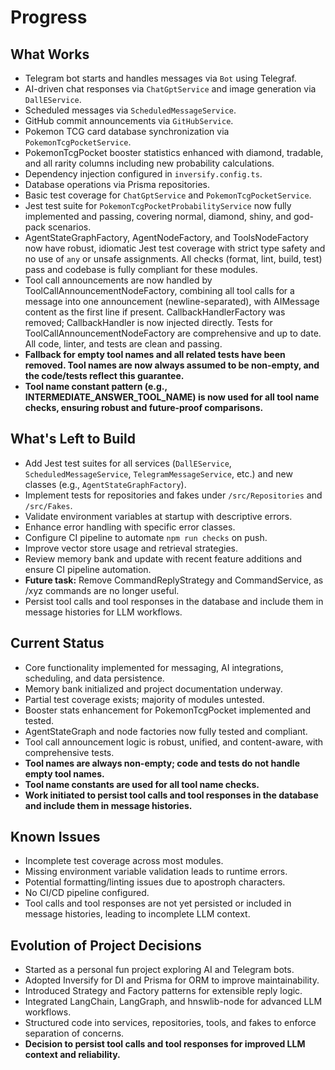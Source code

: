 # Progress

## What Works
- Telegram bot starts and handles messages via `Bot` using Telegraf.
- AI-driven chat responses via `ChatGptService` and image generation via `DallEService`.
- Scheduled messages via `ScheduledMessageService`.
- GitHub commit announcements via `GitHubService`.
- Pokemon TCG card database synchronization via `PokemonTcgPocketService`.
- PokemonTcgPocket booster statistics enhanced with diamond, tradable, and all rarity columns including new probability calculations.
- Dependency injection configured in `inversify.config.ts`.
- Database operations via Prisma repositories.
- Basic test coverage for `ChatGptService` and `PokemonTcgPocketService`.
- Jest test suite for `PokemonTcgPocketProbabilityService` now fully implemented and passing, covering normal, diamond, shiny, and god-pack scenarios.
- AgentStateGraphFactory, AgentNodeFactory, and ToolsNodeFactory now have robust, idiomatic Jest test coverage with strict type safety and no use of `any` or unsafe assignments. All checks (format, lint, build, test) pass and codebase is fully compliant for these modules.
- Tool call announcements are now handled by ToolCallAnnouncementNodeFactory, combining all tool calls for a message into one announcement (newline-separated), with AIMessage content as the first line if present. CallbackHandlerFactory was removed; CallbackHandler is now injected directly. Tests for ToolCallAnnouncementNodeFactory are comprehensive and up to date. All code, linter, and tests are clean and passing.
- **Fallback for empty tool names and all related tests have been removed. Tool names are now always assumed to be non-empty, and the code/tests reflect this guarantee.**
- **Tool name constant pattern (e.g., INTERMEDIATE_ANSWER_TOOL_NAME) is now used for all tool name checks, ensuring robust and future-proof comparisons.**

## What's Left to Build
- Add Jest test suites for all services (`DallEService`, `ScheduledMessageService`, `TelegramMessageService`, etc.) and new classes (e.g., `AgentStateGraphFactory`).
- Implement tests for repositories and fakes under `/src/Repositories` and `/src/Fakes`.
- Validate environment variables at startup with descriptive errors.
- Enhance error handling with specific error classes.
- Configure CI pipeline to automate `npm run checks` on push.
- Improve vector store usage and retrieval strategies.
- Review memory bank and update with recent feature additions and ensure CI pipeline automation.
- **Future task:** Remove CommandReplyStrategy and CommandService, as /xyz commands are no longer useful.
- Persist tool calls and tool responses in the database and include them in message histories for LLM workflows.

## Current Status
- Core functionality implemented for messaging, AI integrations, scheduling, and data persistence.
- Memory bank initialized and project documentation underway.
- Partial test coverage exists; majority of modules untested.
- Booster stats enhancement for PokemonTcgPocket implemented and tested.
- AgentStateGraph and node factories now fully tested and compliant.
- Tool call announcement logic is robust, unified, and content-aware, with comprehensive tests.
- **Tool names are always non-empty; code and tests do not handle empty tool names.**
- **Tool name constants are used for all tool name checks.**
- **Work initiated to persist tool calls and tool responses in the database and include them in message histories.**

## Known Issues
- Incomplete test coverage across most modules.
- Missing environment variable validation leads to runtime errors.
- Potential formatting/linting issues due to apostroph characters.
- No CI/CD pipeline configured.
- Tool calls and tool responses are not yet persisted or included in message histories, leading to incomplete LLM context.

## Evolution of Project Decisions
- Started as a personal fun project exploring AI and Telegram bots.
- Adopted Inversify for DI and Prisma for ORM to improve maintainability.
- Introduced Strategy and Factory patterns for extensible reply logic.
- Integrated LangChain, LangGraph, and hnswlib-node for advanced LLM workflows.
- Structured code into services, repositories, tools, and fakes to enforce separation of concerns. 
- **Decision to persist tool calls and tool responses for improved LLM context and reliability.** 